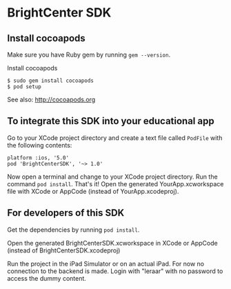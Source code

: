 # BrightCenter SDK

## Install cocoapods

Make sure you have Ruby gem by running `gem --version`.

Install cocoapods

    $ sudo gem install cocoapods
    $ pod setup

See also: http://cocoapods.org


## To integrate this SDK into your educational app

Go to your XCode project directory and create a text file called `PodFile` with the following contents:

    platform :ios, '5.0'
    pod 'BrightCenterSDK', '~> 1.0'

Now open a terminal and change to your XCode project directory. Run the command `pod install`. That's it!
Open the generated YourApp.xcworkspace file with XCode or AppCode (instead of YourApp.xcodeproj).


## For developers of this SDK

Get the dependencies by running `pod install`.

Open the generated BrightCenterSDK.xcworkspace in XCode or AppCode (instead of BrightCenterSDK.xcodeproj)

Run the project in the iPad Simulator or on an actual iPad. For now no connection to the backend is made. Login with "leraar" with no password to access the dummy content.

